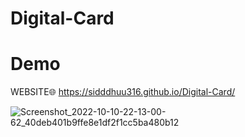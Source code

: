 # Digital-Card
# Demo

WEBSITE🌐 https://sidddhuu316.github.io/Digital-Card/

![Screenshot_2022-10-10-22-13-00-62_40deb401b9ffe8e1df2f1cc5ba480b12](https://user-images.githubusercontent.com/106863450/194915210-fe1772f4-8b1c-4d51-8014-0fe125b071d1.jpg)
